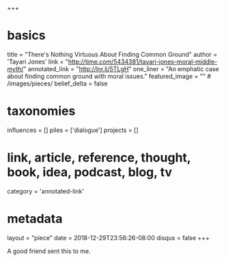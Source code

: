 +++
# basics
title     		 = "There's Nothing Virtuous About Finding Common Ground"
author    		 = 'Tayari Jones'
link      		 = "http://time.com/5434381/tayari-jones-moral-middle-myth/"
annotated_link = "http://lnr.li/5TLgH"
one_liner 		 = "An emphatic case about finding common ground with moral issues."
featured_image = "" # /images/pieces/
belief_delta   = false

# taxonomies
influences		 = []
piles     		 = ['dialogue']
projects			 = []

# link, article, reference, thought, book, idea, podcast, blog, tv
category  		 = 'annotated-link'

# metadata
layout	    	 = "piece"
date      		 = 2018-12-29T23:56:26-08:00
disqus    		 = false
+++

A good friend sent this to me. 